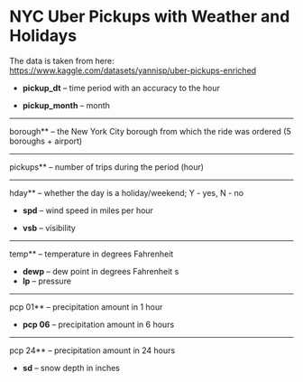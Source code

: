 ﻿# NYC Uber Pickups with Weather and Holidays

The data is taken from here: https://www.kaggle.com/datasets/yannisp/uber-pickups-enriched

* **pickup_dt** – time period with an accuracy to the hour

* **pickup_month** – month
* **
borough** – the New York City borough from which the ride was ordered (5 boroughs + airport)
* **
pickups** – number of trips during the period (hour)
* **
hday** – whether the day is a holiday/weekend; Y - yes, N - no

* **spd** – wind speed in miles per hour

* **vsb** – visibility
* **
temp** – temperature in degrees Fahrenheit

* **dewp** – dew point in degrees Fahrenheit
s
* **lp** – pressure
* **
pcp 01** – precipitation amount in 1 hour

* **pcp 06** – precipitation amount in 6 hours
* **
pcp 24** – precipitation amount in 24 hours

* **sd** – snow depth in inches